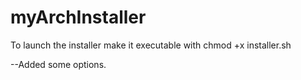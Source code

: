 # myArchInstaller

To launch the installer make it executable with chmod +x installer.sh

--Added some options.